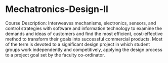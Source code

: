 # Mechatronics-Design-II

Course Description:
Interweaves mechanisms, electronics, sensors, and control strategies with software and information technology to examine the demands and ideas of customers and find the most efficient, cost-effective method to transform their goals into successful commercial products. Most of the term is devoted to a significant design project in which student groups work independently and competitively, applying the design process to a project goal set by the faculty co-ordinator.
